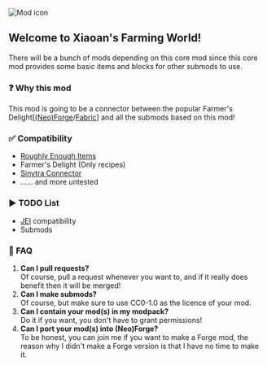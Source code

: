 ![Mod icon](https://cdn.modrinth.com/data/cached_images/9c48de5ef5bb7cc0073a3629c6d832fd9cb1b4ba.png)
## Welcome to Xiaoan's Farming World!
There will be a bunch of mods depending on this core mod since this core mod provides some basic items and blocks for other submods to use.

### ❓ Why this mod
This mod is going to be a connector between the popular Farmer's Delight[[(Neo)Forge](https://modrinth.com/mod/farmers-delight)/[Fabric](https://modrinth.com/mod/farmers-delight-refabricated)] and all the submods based on this mod!

### ✅ Compatibility
- [Roughly Enough Items](https://modrinth.com/mod/rei)
- Farmer's Delight (Only recipes)
- [Sinytra Connector](https://modrinth.com/mod/connector)
- …… and more untested

### ▶️ TODO List
- [JEI](https://modrinth.com/mod/jei) compatibility
- Submods

### 🙋 FAQ
1. **Can I pull requests?**<br>
   Of course, pull a request whenever you want to, and if it really does benefit then it will be merged!
2. **Can I make submods?**<br>
   Of course, but make sure to use CC0-1.0 as the licence of your mod.
3. **Can I contain your mod(s) in my modpack?**<br>
   Do it if you want, you don't have to grant permissions!
4. **Can I port your mod(s) into (Neo)Forge?**<br>
   To be honest, you can join me if you want to make a Forge mod, the reason why I didn't make a Forge version is that I have no time to make it.
